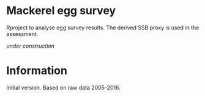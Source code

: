 # Mackerel egg survey

Rproject to analyse egg survey results. The derived SSB proxy is used in the assessment.

*under construction*

# Information

Initial version. Based on raw data 2005-2016.
